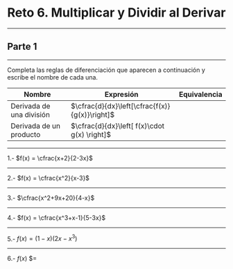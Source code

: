 # Reto 6. Multiplicar y Dividir al Derivar

---
## Parte 1

---
Completa las reglas de diferenciación que aparecen a continuación y escribe el nombre de cada una.

| Nombre                   | Expresión                                      | Equivalencia |
| ------------------------ | ---------------------------------------------- | ------------ |
| Derivada de una división | $\cfrac{d}{dx}\left[\cfrac{f(x)}{g(x)}\right]$ |              |
| Derivada de un producto  | $\cfrac{d}{dx}\left[ f(x)\cdot g(x) \right]$   |              |

---
1.- $f(x) = \cfrac{x+2}{2-3x}$

---
2.- $f(x) = \cfrac{x^2}{x-3}$

---
3.- $\cfrac{x^2+9x+20}{4-x}$

---
4.- $f(x) = \cfrac{x^3+x-1}{5-3x}$

---
5.- $f(x) = (1-x)(2x-x^3)$

---
6.- $f(x)$ $=
